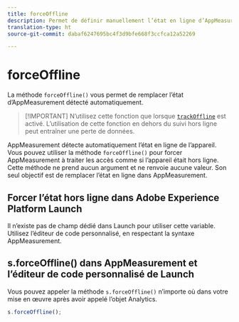 ```yaml
---
title: forceOffline
description: Permet de définir manuellement l’état en ligne d’AppMeasurement.
translation-type: ht
source-git-commit: dabaf6247695bc4f3d9bfe668f3ccfca12a52269

---
```



# forceOffline

La méthode `forceOffline()` vous permet de remplacer l’état d’AppMeasurement détecté automatiquement.

>[!IMPORTANT] N’utilisez cette fonction que lorsque [`trackOffline`](../config-vars/trackoffline.md) est activé. L’utilisation de cette fonction en dehors du suivi hors ligne peut entraîner une perte de données.

AppMeasurement détecte automatiquement l’état en ligne de l’appareil. Vous pouvez utiliser la méthode `forceOffline()` pour forcer AppMeasurement à traiter les accès comme si l’appareil était hors ligne. Cette méthode ne prend aucun argument et ne renvoie aucune valeur. Son seul objectif est de remplacer l’état en ligne dans AppMeasurement.

## Forcer l’état hors ligne dans Adobe Experience Platform Launch

Il n’existe pas de champ dédié dans Launch pour utiliser cette variable. Utilisez l’éditeur de code personnalisé, en respectant la syntaxe AppMeasurement.

## s.forceOffline() dans AppMeasurement et l’éditeur de code personnalisé de Launch

Vous pouvez appeler la méthode `s.forceOffline()` n’importe où dans votre mise en œuvre après avoir appelé l’objet Analytics.

```js
s.forceOffline();
```
